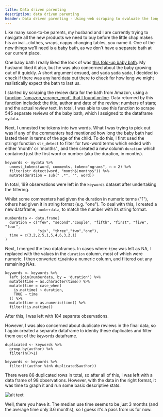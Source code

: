 ```yaml
---
title: Data driven parenting
description: data driven parenting
header: Data driven parenting - Using web scraping to evaluate the longevity of a baby bath
---
```


Like many soon-to-be parents, my husband and I are currently trying to navigate all the new products we need to buy before the little chap makes his arrival...clothes, wraps, nappy changing tables, you name it. One of the new things we'll need is a baby bath, as we don't have a separate bath at our current place. 

One baby bath I really liked the look of was [this fold-up baby bath](https://www.amazon.co.uk/Puj-PUJ-TUB-WHITE-The-Bathing-Tub/dp/B002WWF4IM). My husband liked it also, but he was also concerned about the baby growing out of it quickly. A short argument ensued, and yada yada yada, I decided to check if there was any hard data out there to check for how long we might realistically expect the bath to last us.

I started by scraping the review data for the bath from Amazon, using a [function, 'amazon_scraper_mod', that I found online](https://github.com/lhehnke/amazon-data). Data returned by this function included: the title, author and date of the review; numbers of stars; and the actual review text. In total, I was able to use this function to scrape 545 separate reviews of the baby bath, which I assigned to the dataframe `mydata`.

Next, I unnested the tokens into two words. What I was trying to pick out was if any of the commenters had mentioned how long the baby bath had lasted them in terms of the age of the child. To do this, I first used the stringr function `str_detect` to filter for two-word terms which ended with either 'month' or 'months' , and then created a new column `duration` which contained just the first word or number (aka the duration, in months).

```
keywords <- mydata %>%
  unnest_tokens(word, comments, token="ngrams", n = 2) %>%
  filter(str_detect(word, "month$|months$")) %>%
  mutate(duration = sub(" .*", "", word))
 ```

In total, 199 observations were left in the `keywords` dataset after undertaking the filtering.
 
Whilst some commenters had given the duration in numeric terms ("1"), others had given it in string format (e.g. "one"). To deal with this, I created a new dataframe, `numberdata`, to match the number with its string format.

```
numberdata <- data.frame(
  duration = c("few", "second","couple", "fifth", "first", "five", "four",
               "six", "three","two","one"),
  time = c(3,2,2,5,1,5,4,6,3,2,1)
)
```

Next, I merged the two dataframes. In cases where `time` was left as NA, I replaced with the values in the `duration` column, most of which were numeric. I then converted `time`into a numeric column, and filtered out any remaining NAs. 

```
keywords <- keywords %>%
  left_join(numberdata, by = 'duration') %>%
  mutate(time = as.character(time)) %>%
  mutate(time = case_when(
    is.na(time) ~ duration,
    TRUE ~ time
  )) %>%
  mutate(time = as.numeric(time)) %>%
  filter(!is.na(time))
``` 

After this, I was left with 184 separate observations.

However, I was also concerned about duplicate reviews in the final data, so I again created a separate dataframe to identiy these duplicates and filter them out of the `keywords` dataframe. 

```
duplicated <- keywords %>%
  group_by(author) %>%
  filter(n()>1)

keywords <- keywords %>%
  filter(!(author %in% duplicated$author))
```
There were 86 duplicated rows in total, so after all of this, I was left with a data frame of 98 observations. However, with the data in the right format, it was time to graph it and run some basic descriptive stats.

![alt text](https://raw.githubusercontent.com/bsuthersan/blog/blob/gh-pages/New%20blog%20posts/babybathmonths.png)

Well, there you have it. The median use time seems to be just 3 months (and the average time only 3.6 months), so I guess it's a pass from us for now. 













